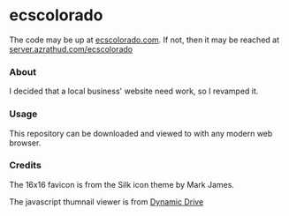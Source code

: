 ecscolorado
===========

The code may be up at [ecscolorado.com](http://www.ecscolorado.com/). If not, then it may be reached at [server.azrathud.com/ecscolorado](http://www.server.azrathud.com/ecscolorado)
  
  
  
### About

I decided that a local business' website need work, so I revamped it.
  
  
  
### Usage

This repository can be downloaded and viewed to with any modern web browser.
  
  
  
### Credits

The 16x16 favicon is from the Silk icon theme by Mark James.

 The javascript thumnail viewer is from [Dynamic Drive](http://www.dynamicdrive.com)
